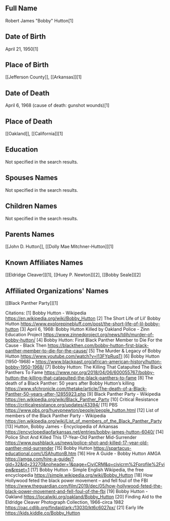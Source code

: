 
## Full Name
Robert James "Bobby" Hutton[1]

## Date of Birth
April 21, 1950[1]

## Place of Birth
[[Jefferson County]], [[Arkansas]][1]

## Date of Death
April 6, 1968 (cause of death: gunshot wounds)[1]

## Place of Death
[[Oakland]], [[California]][1]

## Education
Not specified in the search results.

## Spouses Names
Not specified in the search results.

## Children Names
Not specified in the search results.

## Parents Names
[[John D. Hutton]], [[Dolly Mae Mitchner-Hutton]][1]

## Known Affiliates Names
[[Eldridge Cleaver]][1],
[[Huey P. Newton]][2],
[[Bobby Seale]][2]

## Affiliated Organizations' Names
[[Black Panther Party]][1]

Citations:
[1] Bobby Hutton - Wikipedia https://en.wikipedia.org/wiki/Bobby_Hutton
[2] The Short Life of Lil’ Bobby Hutton https://www.explorepinebluff.com/post/the-short-life-of-lil-bobby-hutton
[3] April 6, 1968: Bobby Hutton Killed by Oakland Police - Zinn Education Project https://www.zinnedproject.org/news/tdih/murder-of-bobby-hutton/
[4] Bobby Hutton: First Black Panther Member to Die For the Cause - Black Then https://blackthen.com/bobby-hutton-first-black-panther-member-to-die-for-the-cause/
[5] The Murder & Legacy of Bobby Hutton https://www.youtube.com/watch?v=l13FYpRuqTI
[6] Bobby Hutton (1950-1968) • https://www.blackpast.org/african-american-history/hutton-bobby-1950-1968/
[7] Bobby Hutton: The Killing That Catapulted The Black Panthers To Fame https://www.npr.org/2018/04/06/600055767/bobby-hutton-the-killing-that-catapulted-the-black-panthers-to-fame
[8] The death of a Black Panther: 50 years after Bobby Hutton’s killing https://www.sfchronicle.com/thetake/article/The-death-of-a-Black-Panther-50-years-after-12855923.php
[9] Black Panther Party - Wikipedia https://en.wikipedia.org/wiki/Black_Panther_Party
[10] Critical Resistance https://criticalresistance.org/updates/43394/
[11] PBS https://www.pbs.org/hueypnewton/people/people_hutton.html
[12] List of members of the Black Panther Party - Wikipedia https://en.wikipedia.org/wiki/List_of_members_of_the_Black_Panther_Party
[13] Hutton, Bobby James - Encyclopedia of Arkansas https://encyclopediaofarkansas.net/entries/bobby-james-hutton-6040/
[14] Police Shot And Killed This 17-Year-Old Panther Mid-Surrender https://www.pushblack.us/news/police-shot-and-killed-17-year-old-panther-mid-surrender
[15] Bobby Hutton https://spartacus-educational.com/USAhuttonB.htm
[16] Hire A Guide - Bobby Hutton AMGA https://amga.com/hire-a-guide/?gid=32&id=23270&noheader=1&page=CiviCRM&q=civicrm%2Fprofile%2Fview&reset=1
[17] Bobby Hutton - Simple English Wikipedia, the free encyclopedia https://simple.wikipedia.org/wiki/Bobby_Hutton
[18] How Hollywood feted the black power movement – and fell foul of the FBI https://www.theguardian.com/film/2019/dec/05/how-hollywood-feted-the-black-power-movement-and-fell-foul-of-the-fbi
[19] Bobby Hutton - Oakland https://localwiki.org/oakland/Bobby_Hutton
[20] Finding Aid to the Eldridge Cleaver Photograph Collection, 1966-circa 1982 https://oac.cdlib.org/findaid/ark:/13030/kt6c6027px/
[21] Early life https://kids.kiddle.co/Bobby_Hutton

